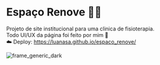 #    Espaço Renove 👩‍⚕️️
Projeto de site institucional para uma clinica de fisioterapia. <br>
Todo UI/UX da página foi feito por mim 🤍 <br>
☁️ Deploy: https://luanasa.github.io/espaco_renove/

![frame_generic_dark](https://github.com/luanasa/espaco_renove/assets/38231334/79df06e2-7b53-474d-af96-c7fcd0ebab65)



